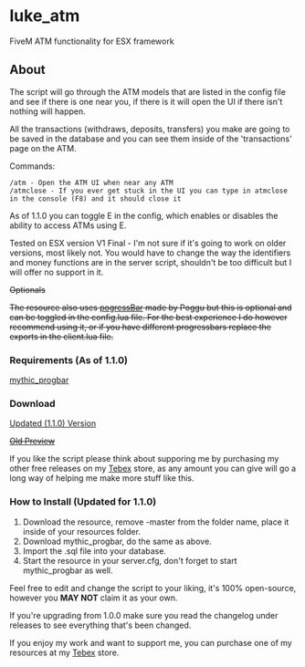 # luke_atm
FiveM ATM functionality for ESX framework

## About
The script will go through the ATM models that are listed in the config file and see if there is one near you, if there is it will open the UI if there isn't nothing will happen.

All the transactions (withdraws, deposits, transfers) you make are going to be saved in the database and you can see them inside of the 'transactions' page on the ATM.

Commands:
```
/atm - Open the ATM UI when near any ATM
/atmclose - If you ever get stuck in the UI you can type in atmclose in the console (F8) and it should close it
```

As of 1.1.0 you can toggle E in the config, which enables or disables the ability to access ATMs using E.

Tested on ESX version V1 Final - I'm not sure if it's going to work on older versions, most likely not. You would have to change the way the identifiers and money functions are in the server script, shouldn't be too difficult but I will offer no support in it.

~~Optionals~~

~~The resource also uses [pogressBar](https://forum.cfx.re/t/release-pogress-bar-progress-bar-standalone-smooth-animation/838951) made by Poggu but this is optional and can be toggled in the config.lua file. For the best experience I do however recommend using it, or if you have different progressbars replace the exports in the client.lua file.~~

### Requirements (As of 1.1.0)
<a href="https://github.com/ONyambura/mythic_progbar">mythic_progbar</a>

### Download
[Updated (1.1.0) Version](https://streamable.com/38dgs8)

~~[Old Preview](https://youtu.be/1eo_7qJKqHQ)~~

If you like the script please think about supporing me by purchasing my other free releases on my [Tebex](https://aurorashop.tebex.io/category/scripts) store, as any amount you can give will go a long way of helping me make more stuff like this.

### How to Install (Updated for 1.1.0)
1. Download the resource, remove -master from the folder name, place it inside of your resources folder.
2. Download mythic_progbar, do the same as above.
3. Import the .sql file into your database.
4. Start the resource in your server.cfg, don't forget to start mythic_progbar as well.

Feel free to edit and change the script to your liking, it's 100% open-source, however you <b>MAY NOT</b> claim it as your own.

If you're upgrading from 1.0.0 make sure you read the changelog under releases to see everything that's been changed.

If you enjoy my work and want to support me, you can purchase one of my resources at my <a href="https://aurorashop.tebex.io">Tebex</a> store.
